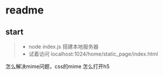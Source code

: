 # readme

## start

> * node index.js  搭建本地服务器
> * 试着访问 localhost:1024/home/static_page/index.html

怎么解决mime问题，css的mime
怎么打开h5